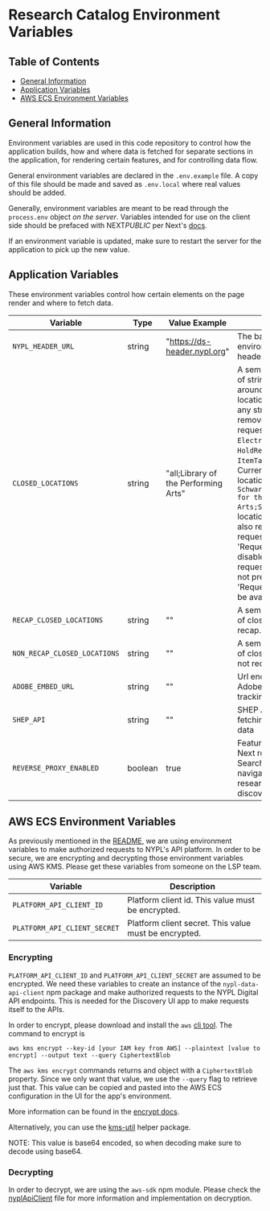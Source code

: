 # Research Catalog Environment Variables

## Table of Contents

- [General Information](#general-information)
- [Application Variables](#application-variables)
- [AWS ECS Environment Variables](#aws-ecs-environment-variables)

## General Information

Environment variables are used in this code repository to control how the application builds, how and where data is fetched for separate sections in the application, for rendering certain features, and for controlling data flow.

General environment variables are declared in the `.env.example` file. A copy of this file should be made and saved as `.env.local` where real values should be added.

Generally, environment variables are meant to be read through the `process.env` object _on the server_. Variables intended for use on the client side should be prefaced with NEXT*PUBLIC* per Next's [docs](https://nextjs.org/docs/pages/building-your-application/configuring/environment-variables).

If an environment variable is updated, make sure to restart the server for the application to pick up the new value.

## Application Variables

These environment variables control how certain elements on the page render and where to fetch data.

| Variable                     | Type    | Value Example                        | Description                                                                                                                                                                                                                                                                                                                                                                                                                                                                                                                                                                                    |
| ---------------------------- | ------- | ------------------------------------ | ---------------------------------------------------------------------------------------------------------------------------------------------------------------------------------------------------------------------------------------------------------------------------------------------------------------------------------------------------------------------------------------------------------------------------------------------------------------------------------------------------------------------------------------------------------------------------------------------- |
| `NYPL_HEADER_URL`            | string  | "https://ds-header.nypl.org"         | The base URL of the NYPL environment-specific header and footer scripts.                                                                                                                                                                                                                                                                                                                                                                                                                                                                                                                       |
| `CLOSED_LOCATIONS`           | string  | "all;Library of the Performing Arts" | A semicolon-delimited list of strings. Include quotes around the string. All locations beginning with any string in this list will be removed from the list of request options in the `ElectronicDelivery`, `HoldRequest`, and `ItemTableRow` components. Currently used physical locations: `Schwarzman;Science;Library for the Performing Arts;Schomburg`. To close all locations, add `all`. This will also remove EDD as a request option, the 'Request' buttons, and also disable the hold request/edd forms. If `all` is not present, EDD and 'Request' buttons will still be available. |
| `RECAP_CLOSED_LOCATIONS`     | string  | ""                                   | A semicolon-delimited list of closed locations that are recap.                                                                                                                                                                                                                                                                                                                                                                                                                                                                                                                                 |
| `NON_RECAP_CLOSED_LOCATIONS` | string  | ""                                   | A semicolon-delimited list of closed locations that are not recap.                                                                                                                                                                                                                                                                                                                                                                                                                                                                                                                             |
| `ADOBE_EMBED_URL`            | string  | ""                                   | Url endpoint used for Adobe Analytics event tracking.                                                                                                                                                                                                                                                                                                                                                                                                                                                                                                                                          |
| `SHEP_API`                   | string  | ""                                   | SHEP API endpoint used for fetching Subject Heading data                                                                                                                                                                                                                                                                                                                                                                                                                                                                                                                                       |
| `REVERSE_PROXY_ENABLED`      | boolean | true                                 | Feature flag that disables Next router navigation on Searches to fix issues navigating between research-catalog and discovery-front-end                                                                                                                                                                                                                                                                                                                                                                                                                                                        |

## AWS ECS Environment Variables

As previously mentioned in the [README](README.md), we are using environment variables to make authorized requests to NYPL's API platform. In order to be secure, we are encrypting and decrypting those environment variables using AWS KMS. Please get these variables from someone on the LSP team.

| Variable                     | Description                                           |
| ---------------------------- | ----------------------------------------------------- |
| `PLATFORM_API_CLIENT_ID`     | Platform client id. This value must be encrypted.     |
| `PLATFORM_API_CLIENT_SECRET` | Platform client secret. This value must be encrypted. |

### Encrypting

`PLATFORM_API_CLIENT_ID` and `PLATFORM_API_CLIENT_SECRET` are assumed to be encrypted. We need these variables to create an instance of the `nypl-data-api-client` npm package and make authorized requests to the NYPL Digital API endpoints. This is needed for the Discovery UI app to make requests itself to the APIs.

In order to encrypt, please download and install the `aws` [cli tool](https://aws.amazon.com/cli/). The command to encrypt is

    aws kms encrypt --key-id [your IAM key from AWS] --plaintext [value to encrypt] --output text --query CiphertextBlob

The `aws kms encrypt` commands returns and object with a `CiphertextBlob` property. Since we only want that value, we use the `--query` flag to retrieve just that. This value can be copied and pasted into the AWS ECS configuration in the UI for the app's environment.

More information can be found in the [encrypt docs](http://docs.aws.amazon.com/cli/latest/reference/kms/encrypt.html).

Alternatively, you can use the [kms-util](https://github.com/NYPL-discovery/kms-util) helper package.

NOTE: This value is base64 encoded, so when decoding make sure to decode using base64.

### Decrypting

In order to decrypt, we are using the `aws-sdk` npm module. Please check the [nyplApiClient](src/server/nyplApiClient/index.ts) file for more information and implementation on decryption.
